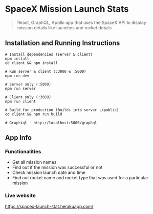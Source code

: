 # SpaceX Mission Launch Stats

> React, GraphQL, Apollo app that uses the SpaceX API to display mission details like launches and rocket details

## Installation and Running Instructions

```
# Install dependencies (server & client)
npm install
cd client && npm install

# Run server & client (:3000 & :5000)
npm run dev

# Server only (:5000)
npm run server

# Client only (:3000)
npm run client

# Build for production (Builds into server ./public)
cd client && npm run build

# Graphiql - http://localhost:5000/graphql
```

## App Info

### Functionalities

- Get all mission names
- Find out if the mission was successful or not
- Check mission launch date and time
- Find out rocket name and rocket type that was used for a particular mission

### Live website

https://spacex-launch-stat.herokuapp.com/
